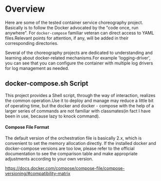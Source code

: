 # Overview

Here are some of the tested container service choreography project. Basically is to follow the Docker advocated by the "code once, run anywhere". For `docker-compose` familiar veteran can direct access to YAML files.Relevant points for attention, if any, will be added in their corresponding directories.

Several of the choreography projects are dedicated to understanding and learning about docker-related mechanisms.For example 'logging-driver', you can see that you can configure the container with multiple log drivers for log management as needed.

## docker-compose.sh Script

This project provides a Shell script, through the way of interaction, realizes the common operation.Use it to deploy and manage may reduce a little bit of operating time, but the docker and docker - compose with the help of a larger series of commands are not familiar with classmates(in fact I have been in use, because lazy to knock command).

#### Compose File Format

The default version of the orchestration file is basically 2.x, which is convenient to set the memory allocation directly. If the installed docker and docker-compose versions are too low, please refer to the official documentation to see the comparison table and make appropriate adjustments according to your own version.

https://docs.docker.com/compose/compose-file/compose-versioning/#compatibility-matrix
